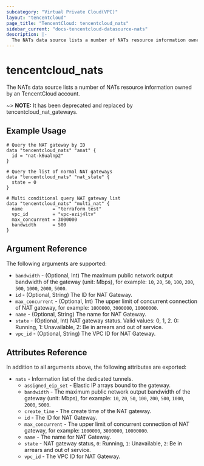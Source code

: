 ```yaml
---
subcategory: "Virtual Private Cloud(VPC)"
layout: "tencentcloud"
page_title: "TencentCloud: tencentcloud_nats"
sidebar_current: "docs-tencentcloud-datasource-nats"
description: |-
  The NATs data source lists a number of NATs resource information owned by an TencentCloud account.
---
```


# tencentcloud_nats

The NATs data source lists a number of NATs resource information owned by an TencentCloud account.

~> **NOTE:** It has been deprecated and replaced by tencentcloud_nat_gateways.

## Example Usage

```hcl
# Query the NAT gateway by ID
data "tencentcloud_nats" "anat" {
  id = "nat-k6ualnp2"
}

# Query the list of normal NAT gateways
data "tencentcloud_nats" "nat_state" {
  state = 0
}

# Multi conditional query NAT gateway list
data "tencentcloud_nats" "multi_nat" {
  name           = "terraform test"
  vpc_id         = "vpc-ezij4ltv"
  max_concurrent = 3000000
  bandwidth      = 500
}
```

## Argument Reference

The following arguments are supported:

* `bandwidth` - (Optional, Int) The maximum public network output bandwidth of the gateway (unit: Mbps), for example: `10`, `20`, `50`, `100`, `200`, `500`, `1000`, `2000`, `5000`.
* `id` - (Optional, String) The ID for NAT Gateway.
* `max_concurrent` - (Optional, Int) The upper limit of concurrent connection of NAT gateway, for example: `1000000`, `3000000`, `10000000`.
* `name` - (Optional, String) The name for NAT Gateway.
* `state` - (Optional, Int) NAT gateway status. Valid values: 0, 1, 2. 0: Running, 1: Unavailable, 2: Be in arrears and out of service.
* `vpc_id` - (Optional, String) The VPC ID for NAT Gateway.

## Attributes Reference

In addition to all arguments above, the following attributes are exported:

* `nats` - Information list of the dedicated tunnels.
  * `assigned_eip_set` - Elastic IP arrays bound to the gateway.
  * `bandwidth` - The maximum public network output bandwidth of the gateway (unit: Mbps), for example: `10`, `20`, `50`, `100`, `200`, `500`, `1000`, `2000`, `5000`.
  * `create_time` - The create time of the NAT gateway.
  * `id` - The ID for NAT Gateway.
  * `max_concurrent` - The upper limit of concurrent connection of NAT gateway, for example: `1000000`, `3000000`, `10000000`.
  * `name` - The name for NAT Gateway.
  * `state` - NAT gateway status, `0`: Running, `1`: Unavailable, `2`: Be in arrears and out of service.
  * `vpc_id` - The VPC ID for NAT Gateway.




